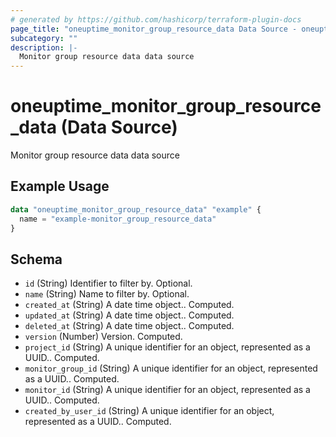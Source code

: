 ```yaml
---
# generated by https://github.com/hashicorp/terraform-plugin-docs
page_title: "oneuptime_monitor_group_resource_data Data Source - oneuptime"
subcategory: ""
description: |-
  Monitor group resource data data source
---
```


# oneuptime_monitor_group_resource_data (Data Source)

Monitor group resource data data source

## Example Usage

```terraform
data "oneuptime_monitor_group_resource_data" "example" {
  name = "example-monitor_group_resource_data"
}
```

## Schema

- `id` (String) Identifier to filter by. Optional.
- `name` (String) Name to filter by. Optional.
- `created_at` (String) A date time object.. Computed.
- `updated_at` (String) A date time object.. Computed.
- `deleted_at` (String) A date time object.. Computed.
- `version` (Number) Version. Computed.
- `project_id` (String) A unique identifier for an object, represented as a UUID.. Computed.
- `monitor_group_id` (String) A unique identifier for an object, represented as a UUID.. Computed.
- `monitor_id` (String) A unique identifier for an object, represented as a UUID.. Computed.
- `created_by_user_id` (String) A unique identifier for an object, represented as a UUID.. Computed.
